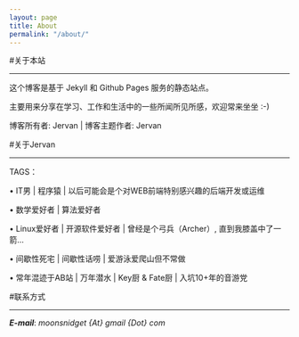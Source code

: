 ```yaml
---
layout: page
title: About
permalink: "/about/"
---
```


#关于本站
___

这个博客是基于 Jekyll 和 Github Pages 服务的静态站点。		

主要用来分享在学习、工作和生活中的一些所闻所见所感，欢迎常来坐坐 :-)		

博客所有者: Jervan | 博客主题作者: Jervan		

#关于Jervan
___

TAGS：

  • IT男 | 程序猿 | 以后可能会是个对WEB前端特别感兴趣的后端开发或运维

  • 数学爱好者 | 算法爱好者

  • Linux爱好者 | 开源软件爱好者 | 曾经是个弓兵（Archer）, 直到我膝盖中了一箭...

  • 间歇性死宅 | 间歇性话唠 | 爱游泳爱爬山但不常做

  • 常年混迹于AB站 | 万年潜水 | Key厨 & Fate厨 | 入坑10+年的音游党

    

#联系方式
___

___E-mail___: _moonsnidget {At} gmail {Dot} com_